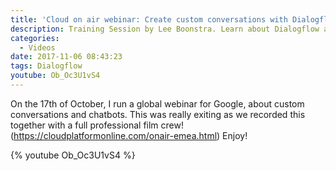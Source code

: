 ```yaml
---
title: 'Cloud on air webinar: Create custom conversations with Dialogflow'
description: Training Session by Lee Boonstra. Learn about Dialogflow and Chatbots.
categories:
  - Videos
date: 2017-11-06 08:43:23
tags: Dialogflow
youtube: Ob_Oc3U1vS4
---
```


On the 17th of October, I run a global webinar for Google, about custom conversations and chatbots. This was really exiting as we recorded this together with a full professional film crew!(https://cloudplatformonline.com/onair-emea.html) Enjoy! 
<!--more-->

{% youtube Ob_Oc3U1vS4 %}

